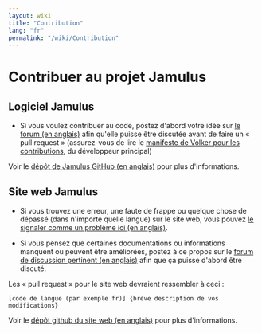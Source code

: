 ```yaml
---
layout: wiki
title: "Contribution"
lang: "fr"
permalink: "/wiki/Contribution"
---
```


# Contribuer au projet Jamulus

## Logiciel Jamulus
* Si vous voulez contribuer au code, postez d'abord votre idée sur [le forum (en anglais)](https://github.com/jamulussoftware/jamulus/discussions) afin qu'elle puisse être discutée avant de faire un « pull request » (assurez-vous de lire le [manifeste de Volker pour les contributions](https://github.com/corrados/jamulus/issues/596 (en anglais)), du développeur principal) 

Voir le [dépôt de Jamulus GitHub (en anglais)](https://github.com/corrados/jamulus) pour plus d'informations.

## Site web Jamulus

* Si vous trouvez une erreur, une faute de frappe ou quelque chose de dépassé (dans n'importe quelle langue) sur le site web, vous pouvez [le signaler comme un problème ici (en anglais)](https://github.com/jamulussoftware/jamuluswebsite/issues).

* Si vous pensez que certaines documentations ou informations manquent ou peuvent être améliorées, postez à ce propos sur le [forum de discussion pertinent (en anglais)](https://sourceforge.net/p/llcon/discussion/) afin que ça puisse d'abord être discuté.

Les « pull request » pour le site web devraient ressembler à ceci :

`[code de langue (par exemple fr)] {brève description de vos modifications}`

Voir le [dépôt github du site web (en anglais)](https://github.com/jamulussoftware/jamuluswebsite) pour plus d'informations.
